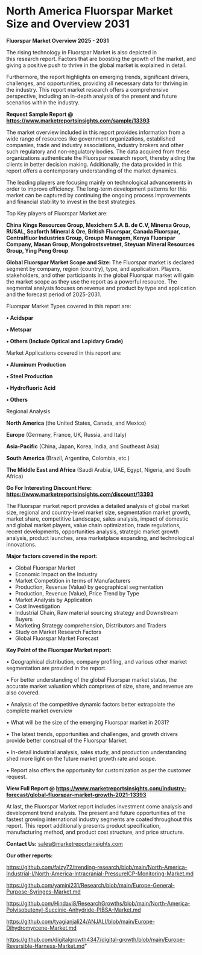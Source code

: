  # North America Fluorspar Market Size and Overview 2031

<Strong> Fluorspar Market Overview 2025 - 2031</strong>

The rising technology in Fluorspar Market is also depicted in this research report. Factors that are boosting the growth of the market, and giving a positive push to thrive in the global market is explained in detail.

Furthermore, the report highlights on emerging trends, significant drivers, challenges, and opportunities, providing all necessary data for thriving in the industry. This report market research offers a comprehensive perspective, including an in-depth analysis of the present and future scenarios within the industry.

<strong>Request Sample Report @ <a href=https://www.marketreportsinsights.com/sample/13393>https://www.marketreportsinsights.com/sample/13393</a></strong>

The market overview included in this report provides information from a wide range of resources like government organizations, established companies, trade and industry associations, industry brokers and other such regulatory and non-regulatory bodies. The data acquired from these organizations authenticate the Fluorspar research report, thereby aiding the clients in better decision making. Additionally, the data provided in this report offers a contemporary understanding of the market dynamics.

The leading players are focusing mainly on technological advancements in order to improve efficiency. The long-term development patterns for this market can be captured by continuing the ongoing process improvements and financial stability to invest in the best strategies.

Top Key players of Fluorspar Market are:

<strong>China Kings Resources Group, Mexichem S.A.B. de C.V, Minersa Group, RUSAL, Seaforth Mineral & Ore, British Fluorspar, Canada Fluorspar, Centralfluor Industries Group, Groupe Managem, Kenya Fluorspar Company, Masan Group, Mongolrostsvetmet, Steyuan Mineral Resources Group, Ying Peng Group</strong>

<strong><b>Global Fluorspar Market Scope and Size:</b></strong>
The Fluorspar market is declared segment by company, region (country), type, and application. Players, stakeholders, and other participants in the global Fluorspar market will gain the market scope as they use the report as a powerful resource. The segmental analysis focuses on revenue and product by type and application and the forecast period of 2025-2031.

Fluorspar Market Types covered in this report are:

<strong>• Acidspar

• Metspar

• Others (Include Optical and Lapidary Grade)</strong>

Market Applications covered in this report are:

<strong>• Aluminum Production

• Steel Production

• Hydrofluoric Acid

• Others</strong> 

Regional Analysis

<strong>North America</strong> (the United States, Canada, and Mexico)

<strong>Europe</strong> (Germany, France, UK, Russia, and Italy)

<strong>Asia-Pacific</strong> (China, Japan, Korea, India, and Southeast Asia)

<strong>South America</strong> (Brazil, Argentina, Colombia, etc.)

<strong>The Middle East and Africa</strong> (Saudi Arabia, UAE, Egypt, Nigeria, and South Africa)

<strong>Go For Interesting Discount Here: <a href=https://www.marketreportsinsights.com/discount/13393>https://www.marketreportsinsights.com/discount/13393</a></strong>

The Fluorspar market report provides a detailed analysis of global market size, regional and country-level market size, segmentation market growth, market share, competitive Landscape, sales analysis, impact of domestic and global market players, value chain optimization, trade regulations, recent developments, opportunities analysis, strategic market growth analysis, product launches, area marketplace expanding, and technological innovations.

<strong><b>Major factors covered in the report:</b></strong>
<ul>
  <li>Global Fluorspar Market </li>
  <li>Economic Impact on the Industry</li>
  <li>Market Competition in terms of Manufacturers</li>
  <li>Production, Revenue (Value) by geographical segmentation</li>
  <li>Production, Revenue (Value), Price Trend by Type</li>
  <li>Market Analysis by Application</li>
  <li>Cost Investigation</li>
  <li>Industrial Chain, Raw material sourcing strategy and Downstream Buyers</li>
  <li>Marketing Strategy comprehension, Distributors and Traders</li>
  <li>Study on Market Research Factors</li>
  <li>Global Fluorspar Market Forecast</li>
</ul>

<strong><b>Key Point of the Fluorspar Market report:</b></strong>

• Geographical distribution, company profiling, and various other market segmentation are provided in the report.

• For better understanding of the global Fluorspar market status, the accurate market valuation which comprises of size, share, and revenue are also covered.

• Analysis of the competitive dynamic factors better extrapolate the complete market overview

• What will be the size of the emerging Fluorspar market in 2031?

• The latest trends, opportunities and challenges, and growth drivers provide better construal of the Fluorspar Market.

• In-detail industrial analysis, sales study, and production understanding shed more light on the future market growth rate and scope.

• Report also offers the opportunity for customization as per the customer request.

<strong><b>View Full Report @ <a href=https://www.marketreportsinsights.com/industry-forecast/global-fluorspar-market-growth-2021-13393>https://www.marketreportsinsights.com/industry-forecast/global-fluorspar-market-growth-2021-13393</a></b></strong>


At last, the Fluorspar Market report includes investment come analysis and development trend analysis. The present and future opportunities of the fastest growing international industry segments are coated throughout this report. This report additionally presents product specification, manufacturing method, and product cost structure, and price structure.

<strong>Contact Us:</strong>
sales@marketreportsinsights.com

<strong>Our other reports:</strong>

<a href=https://github.com/faizy72/trending-research/blob/main/North-America-Industrial-I/North-America-Intracranial-PressureICP-Monitoring-Market.md>https://github.com/faizy72/trending-research/blob/main/North-America-Industrial-I/North-America-Intracranial-PressureICP-Monitoring-Market.md</a>

<a href=https://github.com/yamini231/Research/blob/main/Europe-General-Purpose-Syringes-Market.md>https://github.com/yamini231/Research/blob/main/Europe-General-Purpose-Syringes-Market.md</a>

<a href=https://github.com/Hindavi8/ResearchGrowths/blob/main/North-America-Polyisobutenyl-Succinic-Anhydride-PIBSA-Market.md>https://github.com/Hindavi8/ResearchGrowths/blob/main/North-America-Polyisobutenyl-Succinic-Anhydride-PIBSA-Market.md</a>

<a href=https://github.com/tyagianjali24/ANJALI/blob/main/Europe-Dihydromyrcene-Market.md>https://github.com/tyagianjali24/ANJALI/blob/main/Europe-Dihydromyrcene-Market.md</a>

<a href=https://github.com/digitalgrowth4347/digital-growth/blob/main/Europe-Reversible-Harness-Market.md>https://github.com/digitalgrowth4347/digital-growth/blob/main/Europe-Reversible-Harness-Market.md</a>"
